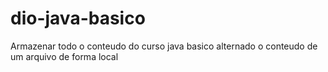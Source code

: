# dio-java-basico
Armazenar todo o conteudo do curso java basico
alternado o conteudo de um arquivo de forma local

